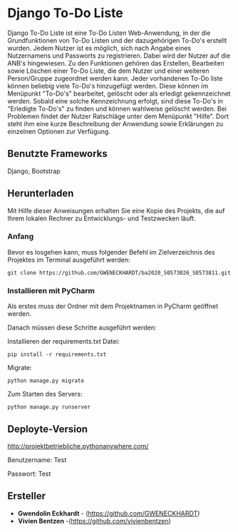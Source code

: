# Django To-Do Liste 

Django To-Do Liste ist eine To-Do Listen Web-Anwendung, in der die Grundfunktionen von To-Do Listen und der dazugehörigen To-Do's erstellt wurden.
Jedem Nutzer ist es möglich, sich nach Angabe eines Nutzernamens und Passworts zu registrieren.
Dabei wird der Nutzer auf die ANB's hingewiesen.
Zu den Funktionen gehören das Erstellen, Bearbeiten sowie Löschen einer To-Do Liste, die dem Nutzer und einer weiteren Person/Gruppe zugeordnet werden kann.
Jeder vorhandenen To-Do liste können beliebig viele To-Do's hinzugefügt werden.
Diese können im Menüpunkt "To-Do's" bearbeitet, gelöscht oder als erledigt gekennzeichnet werden.
Sobald eine solche Kennzeichnung erfolgt, sind diese To-Do's in "Erledigte To-Do's" zu finden und können wahlweise gelöscht werden.
Bei Problemen findet der Nutzer Ratschläge unter dem Menüpunkt "Hilfe".
Dort steht ihm eine kurze Beschreibung der Anwendung sowie Erklärungen zu einzelnen Optionen zur Verfügung.

## Benutzte Frameworks
Django, Bootstrap

## Herunterladen

Mit Hilfe dieser Anweisungen erhalten Sie eine Kopie des Projekts, die auf Ihrem lokalen Rechner zu Entwicklungs- und Testzwecken läuft. 

### Anfang

Bevor es losgehen kann, muss folgender Befehl im Zielverzeichnis des Projektes im Terminal ausgeführt werden:
```
git clone https://github.com/GWENECKHARDT/ba2020_S0573026_S0573811.git
```

### Installieren mit PyCharm

Als erstes muss der Ordner mit dem Projektnamen in PyCharm geöffnet werden. 

Danach müssen diese Schritte ausgeführt werden:

Installieren der requirements.txt Datei:

```
pip install -r requirements.txt
```

Migrate:

```
python manage.py migrate
```

Zum Starten des Servers:

```
python manage.py runserver
```

## Deployte-Version 

http://projektbetriebliche.pythonanywhere.com/

Benutzername: Test

Passwort: Test

## Ersteller

* **Gwendolin Eckhardt** - (https://github.com/GWENECKHARDT)
* **Vivien Bentzen** -(https://github.com/vivienbentzen)
